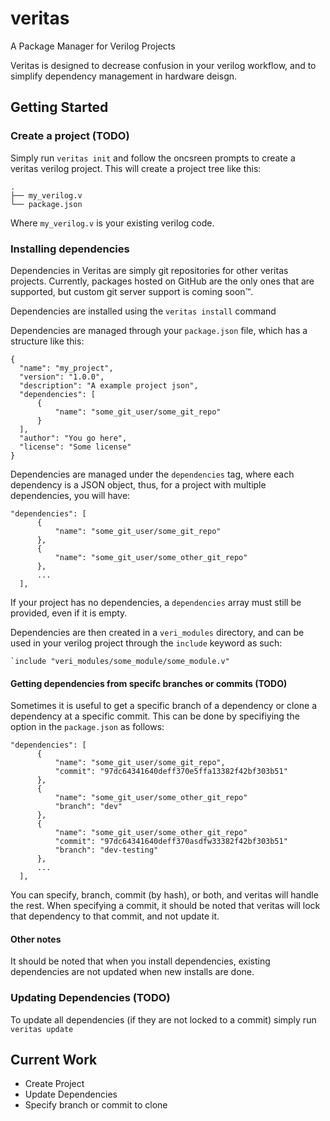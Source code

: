 # veritas
A Package Manager for Verilog Projects

Veritas is designed to decrease confusion in your verilog workflow, and to simplify dependency management in hardware deisgn.

## Getting Started

### Create a project (TODO)
Simply run `veritas init` and follow the oncsreen prompts to create a veritas verilog project. This will create a project tree like this:
```
.
├── my_verilog.v
└── package.json

```
Where `my_verilog.v` is your existing verilog code.

### Installing dependencies
Dependencies in Veritas are simply git repositories for other veritas projects. Currently, packages hosted on GitHub are the only ones that are supported, but custom git server support is coming soon™.

Dependencies are installed using the `veritas install` command

Dependencies are managed through your `package.json` file, which has a structure like this:
```
{
  "name": "my_project",
  "version": "1.0.0",
  "description": "A example project json",
  "dependencies": [
      {
          "name": "some_git_user/some_git_repo"
      }
  ],
  "author": "You go here",
  "license": "Some license"
}

```
Dependencies are managed under the `dependencies` tag, where each dependency is a JSON object, thus, for a project with multiple dependencies, you will have:
```
"dependencies": [
      {
          "name": "some_git_user/some_git_repo"
      },
      {
          "name": "some_git_user/some_other_git_repo"
      },
      ...
  ],
```

If your project has no dependencies, a `dependencies` array must still be provided, even if it is empty. 

Dependencies are then created in a `veri_modules` directory, and can be used in your verilog project through the `include` keyword as such:
```
`include "veri_modules/some_module/some_module.v"
```

#### Getting dependencies from specifc branches or commits (TODO)
Sometimes it is useful to get a specific branch of a dependency or clone a dependency at a specific commit. This can be done by specifiying the option in the `package.json` as follows:
```
"dependencies": [
      {
          "name": "some_git_user/some_git_repo",
          "commit": "97dc64341640deff370e5ffa13382f42bf303b51"
      },
      {
          "name": "some_git_user/some_other_git_repo"
          "branch": "dev"
      },
      {
          "name": "some_git_user/some_other_git_repo"
          "commit": "97dc64341640deff370asdfw33382f42bf303b51"
          "branch": "dev-testing"
      },
      ...
  ],
```
You can specify, branch, commit (by hash), or both, and veritas will handle the rest. When specifying a commit, it should be noted that veritas will lock that dependency to that commit, and not update it.

#### Other notes
It should be noted that when you install dependencies, existing dependencies are not updated when new installs are done.

### Updating Dependencies (TODO)
To update all dependencies (if they are not locked to a commit) simply run `veritas update`


## Current Work
 - Create Project
 - Update Dependencies
 - Specify branch or commit to clone
